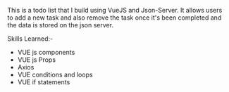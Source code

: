 This is a todo list that I build using VueJS and Json-Server. It allows users to add a new task and also remove the task once it's been completed and the data is stored on the json server.

Skills Learned:-
- VUE js components
- VUE js Props
- Axios
- VUE conditions and loops
- VUE if statements
